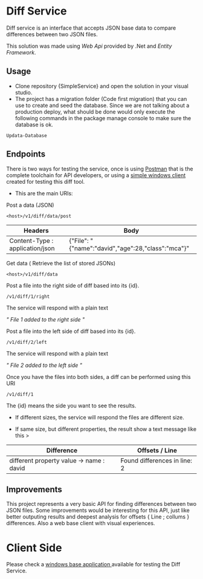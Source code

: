 # Diff Service
Diff service is an interface that accepts JSON base data to compare differences between two JSON files.

This solution was made using *Web Api* provided by .Net and *Entity Framework*.

<h2> Usage </h2>

- Clone repository {SimpleService} and open the solution in your visual studio.
- The project has a migration folder (Code first migration) that you can use to create and seed the database. Since we are not talking about a production deploy, what should be done would only execute the following commands in the package manage console to make sure the database is ok.
```
Updata-Database
```
<h2> Endpoints </h2>

There is two ways for testing the service, once is using [Postman](https://www.getpostman.com/) that is the complete toolchain for API 
developers, or using a [simple windows client](https://github.com/erasmosoares/diffclient) created for testing this diff tool.

- This are the main URIs:

Post a data (JSON)

```
<host>/v1/diff/data/post
```

Headers | Body
------------ | -------------
Content-Type : application/json | {"File": "{\"name\":\"david\",\"age\":28,\"class\":\"mca\"}"

Get data ( Retrieve the list of stored JSONs)

```
<host>/v1/diff/data
```

Post a file into the right side of diff based into its {id}. 
```
/v1/diff/1/right
```
The service will respond with a plain text 

*" File 1 added to the right side "*

Post a file into the left side of diff based into its {id}. 
```
/v1/diff/2/left
```
The service will respond with a plain text 

*" File 2 added to the left side "*

Once you have the files into both sides, a diff can be performed using this URI
```
/v1/diff/1
```
The {id} means the side you want to see the results.

- If different sizes, the service will respond the files are different size.

- If same size, but different properties, the result show a text message like this >

Difference | Offsets / Line
------------ | -------------
different property value -> name : david | Found differences in line: 2

<h2> Improvements </h2>

This project represents a very basic API for finding differences between two JSON files. Some improvements would be interesting for
this API, just like better outputing results and deepest analysis for offsets { Line ; collums } differences. Also a web base client
with visual experiences.

# Client Side

Please check a [ windows base application ](https://github.com/erasmosoares/diffclient) available for testing the Diff Service.


